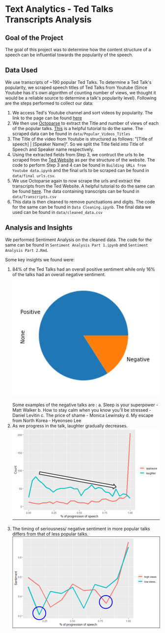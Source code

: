 # Text Analytics - Ted Talks Transcripts Analysis

## Goal of the Project
The goal of this project was to determine how the content structure of a speech can be influential towards the popularity of the speech.

## Data Used
We use transcripts of ~190 popular Ted Talks. To determine a Ted Talk's popularity, we scraped speech titles of Ted Talks from Youtube (Since Youtube has it's own algorithm of counting number of views, we thought it would be a reliable source to determine a talk's popularity level). 
Following are the steps performed to collect our data:
1. We access Ted's Youtube channel and sort videos by popularity. The link to the page can be found [here](https://www.youtube.com/user/TEDtalksDirector/videos?view=0&sort=p&flow=grid)
2. We then use [Octoparse](https://www.octoparse.com/) to extract the Title and number of views of each of the popular talks. [This](https://www.octoparse.com/tutorial-7/scraping-video-info-from-youtube) is a helpful tutorial to do the same. The scraped data can be found in `data/Popular_Videos_Titles`
3. The Title of the video from Youtube is structured as follows: "[Title of speech] | [Speaker Name]". So we split the Title field into Title of Speech and Speaker name respectively.
4. Using the extracted fields from Step 3, we contruct the urls to be scraped from the [Ted Website](https://www.ted.com/talks) as per the structure of the website. The code to perform Step 3 and 4 can be found in `Building URLs from Youtube data.ipynb` and the final urls to be scraped can be found in `data/final urls.csv`.
5. We use Octoparse again to now scrape the urls and extract the transcripts from the Ted Website. A helpful tutorial to do the same can be found [here](https://www.octoparse.com/tutorial-7/extract-data-with-a-list-of-urls). The data containing transcripts can be found in `data/Transcripts.csv`
6. This data is then cleaned to remove punctuations and digits. The code for the same can be found in `Data Cleaning.ipynb`. The final data we used can be found in `data/cleaned_data.csv`

## Analysis and Insights
We performed Sentiment Analysis on the cleaned data. The code for the same can be found in `Sentiment Analysis Part 1.ipynb` and `Sentiment Analysis Part 2.Rmd`. 

Some key insights we found were:
1. 84% of the Ted Talks had an overall positive sentiment while only 16% of the talks had an overall negative sentiment.<br>
<img src="https://github.com/akankshimody/Text-Analytics/blob/master/Ted%20Talks%20Transcript%20Analysis/images/Neg_vs_Pos.PNG" alt="Image1" width="500"/><br><br>
Some examples of the negative talks are :
  a. Sleep is your superpower - Matt Walker
  b. How to stay calm when you know you'll be stressed - Daniel Levitin
  c. The price of shame - Monica Lewinsky
  d. My escape from North Korea - Hyeonseo Lee
2. As we progress in the talk, laughter gradually decreases.<br>
<img src="https://github.com/akankshimody/Text-Analytics/blob/master/Ted%20Talks%20Transcript%20Analysis/images/Laughter%20Position.PNG" alt="Image2" width="500"/><br><br>
3. The timing of seriousness/ negative sentiment in more popular talks differs from that of less popular talks.<br>
<img src="https://github.com/akankshimody/Text-Analytics/blob/master/Ted%20Talks%20Transcript%20Analysis/images/Sentiment%20Timing.PNG" alt="Image3" width="500"/><br><br>
